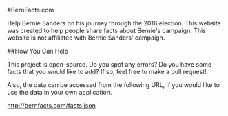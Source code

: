 #BernFacts.com

Help Bernie Sanders on his journey through the 2016 election. This website was created to help people share facts about Bernie's campaign. This website is not affiliated with Bernie Sanders' campaign.

##How You Can Help

This project is open-source. Do you spot any errors? Do you have some facts that you would like to add? If so, feel free to make a pull request!

Also, the data can be accessed from the following URL, if you would like to use the data in your own application.

http://bernfacts.com/facts.json
